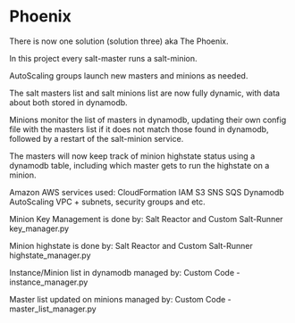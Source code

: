 # Phoenix

There is now one solution (solution three) aka The Phoenix. 

In this project every salt-master runs a salt-minion.

AutoScaling groups launch new masters and minions as needed.  

The salt masters list and salt minions list are now fully dynamic, with data about both stored in dynamodb.

Minions monitor the list of masters in dynamodb, updating their own config file with the masters list if it does not match those found in dynamodb, followed by a restart of the salt-minion service.

The masters will now keep track of minion highstate status using a dynamodb table, including which master gets to run the highstate on a minion.

Amazon AWS services used:
CloudFormation
IAM
S3
SNS
SQS
Dynamodb
AutoScaling
VPC + subnets, security groups and etc.

Minion Key Management is done by:
Salt Reactor and Custom Salt-Runner key_manager.py

Minion highstate is done by:
Salt Reactor and Custom Salt-Runner highstate_manager.py

Instance/Minion list in dynamodb managed by:
Custom Code - instance_manager.py

Master list updated on minions managed by:
Custom Code - master_list_manager.py
